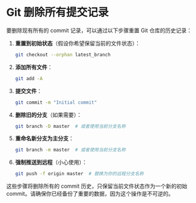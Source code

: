 # Git 删除所有提交记录

要删除现有所有的 commit 记录，可以通过以下步骤重置 Git 仓库的历史记录：

1. **重置到初始状态**（假设你希望保留当前的文件状态）：

   ```bash
   git checkout --orphan latest_branch
   ```

2. **添加所有文件**：

   ```bash
   git add -A
   ```

3. **提交文件**：

   ```bash
   git commit -m "Initial commit"
   ```

4. **删除旧的分支**（如果需要）：

   ```bash
   git branch -D master  # 或者使用当前分支名称
   ```

5. **重命名新分支为主分支**：

   ```bash
   git branch -m master  # 或者使用当前分支名称
   ```

6. **强制推送到远程**（小心使用）：

   ```bash
   git push -f origin master  # 替换为你的远程分支名称
   ```

这些步骤将删除所有的 commit 历史，只保留当前文件状态作为一个新的初始 commit。请确保你已经备份了重要的数据，因为这个操作是不可逆的。

